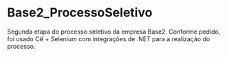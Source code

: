 # Base2_ProcessoSeletivo
Segunda etapa do processo seletivo da empresa Base2. Conforme pedido, foi usado C# + Selenium com integrações de .NET para a realização do processo.
